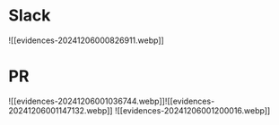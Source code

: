 # Slack
![[evidences-20241206000826911.webp]]


# PR
![[evidences-20241206001036744.webp]]![[evidences-20241206001147132.webp]]
![[evidences-20241206001200016.webp]]